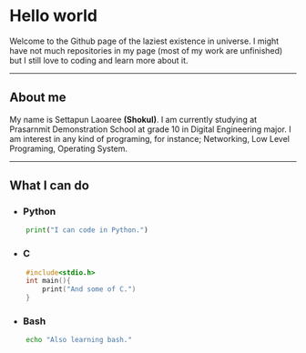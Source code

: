 # Hello world

Welcome to the Github page of the laziest existence in universe. I might have not much repositories in my page (most of my work are unfinished)
but I still love to coding and learn more about it.

---

## About me

My name is Settapun Laoaree **(Shokul)**. I am currently studying at Prasarnmit Demonstration School at grade 10 in Digital Engineering major.
I am interest in any kind of programing, for instance; Networking, Low Level Programing, Operating System.

---

## What I can do

- ### Python

```python
    print("I can code in Python.")
```

- ### C

```c
    #include<stdio.h>
    int main(){
        print("And some of C.")
    }
```

- ### Bash

```bash
    echo "Also learning bash."
```
